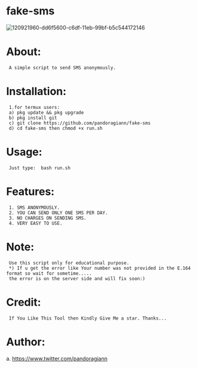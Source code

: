 # fake-sms
![120921960-dd6f5600-c6df-11eb-99bf-b5c544172146](https://user-images.githubusercontent.com/122471110/212311851-e96ad15c-6da1-4f9d-a9f1-09aa7886fa61.png) 

# About:
     A simple script to send SMS anonymously.

# Installation:
     1.for termux users:
     a) pkg update && pkg upgrade
     b) pkg install git
     c) git clone https://github.com/pandoragiann/fake-sms
     d) cd fake-sms then chmod +x run.sh

# Usage:
     Just type:  bash run.sh

# Features:
     1. SMS ANONYMOUSLY.
     2. YOU CAN SEND ONLY ONE SMS PER DAY.
     3. NO CHARGES ON SENDING SMS.
     4. VERY EASY TO USE.

# Note:
     Use this script only for educational purpose.
     *) If u get the error like Your number was not provided in the E.164 format so wait for sometime.....
     the error is on the server side and will fix soon:)

# Credit:
     If You Like This Tool then Kindly Give Me a star. Thanks...

# Author:
 a. https://www.twitter.com/pandoragiann
